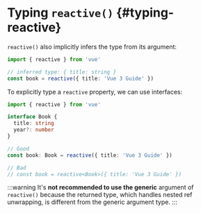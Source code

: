 # Typing `reactive()` {#typing-reactive}

`reactive()` also implicitly infers the type from its argument:

```ts
import { reactive } from 'vue'

// inferred type: { title: string }
const book = reactive({ title: 'Vue 3 Guide' })
```

To explicitly type a `reactive` property, we can use interfaces:

```ts
import { reactive } from 'vue'

interface Book {
  title: string
  year?: number
}

// Good
const book: Book = reactive({ title: 'Vue 3 Guide' })

// Bad
// const book = reactive<Book>({ title: 'Vue 3 Guide' })
```

:::warning
It's **not recommended to use the generic** argument of `reactive()` because the returned type, which handles nested ref unwrapping, is different from the generic argument type.
:::
